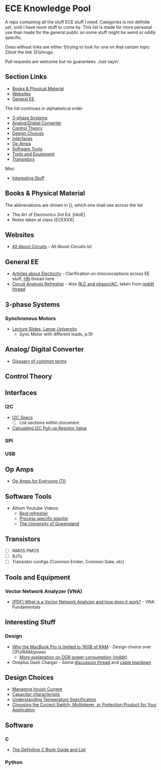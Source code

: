 # ECE Knowledge Pool
A repo containing all the stuff ECE stuff I need. Categories is not definite yet, until I have more stuff to come by. This list is made for more personal use than made for the general public so some stuff might be weird or oddly specific. 

Ones without links are either 1)trying to look for one on that certain topic 2)lost the link 3)(shrugs. 

Pull requests are welcome but no guarantees. Just sayin'.

## Section Links
- [Books & Physical Material](#books--physical-material)
- [Websites](#websites)
- [General EE](#general-ee)

The list continues in alphabetical order
- [3-phase Systems](#3-phase-systems)
- [Analog/Digital Converter](#analog-digital-converter)
- [Control Theory](#control-theory)
- [Design Choices](#design-choices)
- [Interfaces](#interfaces)
- [Op Amps](#op-amps)
- [Software Tools](#software-tools)
- [Tools and Equipment](#tools-and-equipment)
- [Transistors](#transistors)

Misc
- [Interesting Stuff](#interesting-stuff)

## Books & Physical Material
The abbreviations are shown in [], which one shall see across the list
- The Art of Electronics 3rd Ed. [tAoE]
- Notes taken at class [ECEXXX]

## Websites
- [All About Circuits](http://www.allaboutcircuits.com/education/) - All About Circuits lol

## General EE
- [Articles about Electricity](http://amasci.com/ele-edu.html) - Clarification on misconceptions across EE stuff, [HN](https://news.ycombinator.com/item?id=12894192) thread here
- [Circuit Analysis Refresher](http://imgur.com/a/kCt5O) - Also [RLC and phasor/AC](https://i.imgur.com/Y3Nj8wZ.jpg), taken from [reddit thread](https://www.reddit.com/r/ECE/comments/5dtt6p/intro_to_ece_toolbox_of_equations_and_concepts/)

## 3-phase Systems
### Synchronous Motors
- [Lecture Slides, Lamar University](http://doctord.dyndns.org/Courses/Textbooks/Chapman/Lecture%2007%20-%20Synchronous%20machines.pdf)
  - Sync Motor with different loads, p.19
  
## Analog/ Digital Converter
- [Glossary of common terms](https://www.maximintegrated.com/en/app-notes/index.mvp/id/641)

## Control Theory

## Interfaces
### I2C
- [I2C Specs](http://www.nxp.com/documents/user_manual/UM10204.pdf)
  - [ ] List sections within document
- [Calcuating I2C Pull-up Resistor Value](http://www.ti.com/lit/an/slva689/slva689.pdf)

### SPI

### USB

## Op Amps
- [Op Amps for Everyone (TI)](http://web.mit.edu/6.101/www/reference/op_amps_everyone.pdf)

## Software Tools
- Altium Youtube Videos:
  - [Best refresher](https://www.youtube.com/watch?v=Y7PY1nBtImk)
  - [Process specific playlist](https://www.youtube.com/watch?v=TTr7_SN2b8Y&list=PL8F4DA35708A12E06)
  - [The University of Queensland](https://www.youtube.com/channel/UCOlRRMpgVVtVi4ZxmSMQMFA/videos)
  
## Transistors
- [ ] NMOS PMOS
- [ ] BJTs
- [ ] Transistor configs (Common Emiter, Common Gate, etc)

## Tools and Equipment
### Vector Network Analyzer (VNA)
  - [[PDF] What is a Vector Network Analyzer and how does it work?](http://download.tek.com/document/70W_60918_0_Tek_VNA_PR1.pdf) - VNA Fundamentals

## Interesting Stuff
### Design
- [Why the MacBook Pro is limited to 16GB of RAM](https://macdaddy.io/macbook-pro-limited-16gb-ram/) - Design choice over CPU/RAM/power
  - [More explanation on DDR power consumption (reddit)](https://www.reddit.com/r/hardware/comments/5dimal/lpddr3_vs_ddr4_power_usage/)
- Oneplus Dash Charger - Some [discussion thread](https://forums.oneplus.net/threads/what-is-the-oneplus-3-dash-charging-sync-cable-doing-internally-lets-probe-it.456017/) and [cable teardown](http://www.chongdiantou.com/wp/archives/1672.html)

## Design Choices
- [Managing Inrush Current](http://www.ti.com/lit/an/slva670a/slva670a.pdf)
- [Capacitor characteristic](http://ksim.kemet.com/)
- [Understanding Temperature Specification](http://www.cypress.com/file/38656/download)
- [Choosing the Correct Switch, Multiplexer, or Protection Product for Your Application](http://www.analog.com/media/en/news-marketing-collateral/product-selection-guide/Choosing_Switches_or_Muxes.pdf)

## Software
### C
- [The Definitive C Book Guide and List](https://stackoverflow.com/questions/562303/the-definitive-c-book-guide-and-list)

### Python

